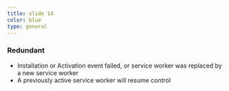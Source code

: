 ```yaml
---
title: slide 14
color: blue
type: general
---
```

### Redundant

* Installation or Activation event failed, or service worker was replaced by a new service worker
* A previously active service worker will resume control
